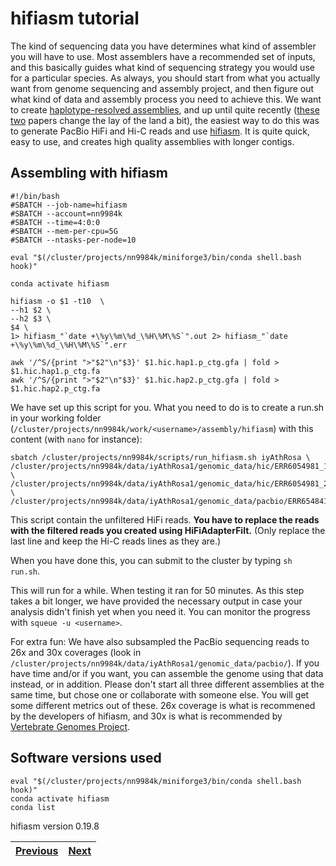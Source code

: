 # hifiasm tutorial

The kind of sequencing data you have determines what kind of assembler you will have to use. Most assemblers have a recommended set of inputs, and this basically guides what kind of sequencing strategy you would use for a particular species. As always, you should start from what you actually want from genome sequencing and assembly project, and then figure out what kind of data and assembly process you need to achieve this. We want to create [haplotype-resolved assemblies](https://lh3.github.io/2021/10/10/introducing-dual-assembly), and up until quite recently ([these](https://doi.org/10.1101/2023.02.21.529152) [two](https://www.biorxiv.org/content/10.1101/2024.03.15.585294v2) papers change the lay of the land a bit), the easiest  way to do this was to generate PacBio HiFi and Hi-C reads and use [hifiasm](https://github.com/chhylp123/hifiasm). It is quite quick, easy to use, and creates high quality assemblies with longer contigs.

## Assembling with hifiasm

```
#!/bin/bash
#SBATCH --job-name=hifiasm
#SBATCH --account=nn9984k
#SBATCH --time=4:0:0
#SBATCH --mem-per-cpu=5G
#SBATCH --ntasks-per-node=10

eval "$(/cluster/projects/nn9984k/miniforge3/bin/conda shell.bash hook)" 

conda activate hifiasm

hifiasm -o $1 -t10  \
--h1 $2 \
--h2 $3 \
$4 \
1> hifiasm_"`date +\%y\%m\%d_\%H\%M\%S`".out 2> hifiasm_"`date +\%y\%m\%d_\%H\%M\%S`".err

awk '/^S/{print ">"$2"\n"$3}' $1.hic.hap1.p_ctg.gfa | fold > $1.hic.hap1.p_ctg.fa
awk '/^S/{print ">"$2"\n"$3}' $1.hic.hap2.p_ctg.gfa | fold > $1.hic.hap2.p_ctg.fa
```

We have set up this script for you. What you need to do is to create a run.sh in your working folder (`/cluster/projects/nn9984k/work/<username>/assembly/hifiasm`) with this content (with `nano` for instance): 
 
```
sbatch /cluster/projects/nn9984k/scripts/run_hifiasm.sh iyAthRosa \
/cluster/projects/nn9984k/data/iyAthRosa1/genomic_data/hic/ERR6054981_1_50x.fastq.gz \
/cluster/projects/nn9984k/data/iyAthRosa1/genomic_data/hic/ERR6054981_2_50x.fastq.gz \
/cluster/projects/nn9984k/data/iyAthRosa1/genomic_data/pacbio/ERR6548410_22x.fastq.gz
```
This script contain the unfiltered HiFi reads. **You have to replace the reads with the filtered reads you created using HiFiAdapterFilt.** (Only replace the last line and keep the Hi-C reads lines as they are.)

When you have done this, you can submit to the cluster by typing `sh run.sh`.
 
This will run for a while. When testing it ran for 50 minutes. As this step takes a bit longer, we have provided the necessary output in case your analysis didn't finish yet when you need it. You can monitor the progress with `squeue -u <username>`.

For extra fun:
We have also subsampled the PacBio sequencing reads to 26x and 30x coverages (look in `/cluster/projects/nn9984k/data/iyAthRosa1/genomic_data/pacbio/`). If you have time and/or if you want, you can assemble the genome using that data instead, or in addition. Please don't start all three different assemblies at the same time, but chose one or collaborate with someone else. You will get some different metrics out of these. 26x coverage is what is recommened by the developers of hifiasm, and 30x is what is recommended by [Vertebrate Genomes Project](https://www.nature.com/articles/s41587-023-02100-3). 

## Software versions used
```
eval "$(/cluster/projects/nn9984k/miniforge3/bin/conda shell.bash hook)" 
conda activate hifiasm
conda list
```
hifiasm version 0.19.8


|[Previous](https://github.com/ebp-nor/workshop-2024/blob/main/day1_genome_assembly/03_HiFiAdapterFilt.md)|[Next](https://github.com/ebp-nor/workshop-2024/blob/main/day1_genome_assembly/05_YaHS.md)|
|---|---|
